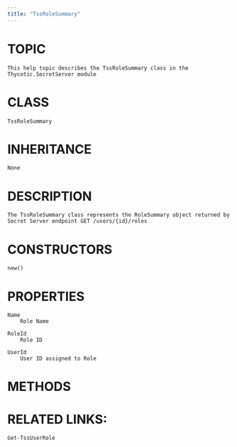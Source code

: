 ```yaml
---
title: "TssRoleSummary"
---
```


# TOPIC
    This help topic describes the TssRoleSummary class in the Thycotic.SecretServer module

# CLASS
    TssRoleSummary

# INHERITANCE
    None

# DESCRIPTION
    The TssRoleSummary class represents the RoleSummary object returned by Secret Server endpoint GET /users/{id}/roles

# CONSTRUCTORS
    new()

# PROPERTIES
    Name
        Role Name

    RoleId
        Role ID

    UserId
        User ID assigned to Role

# METHODS

# RELATED LINKS:
    Get-TssUserRole